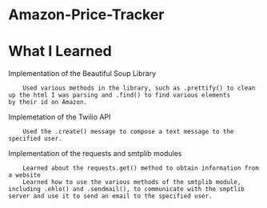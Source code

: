 # Amazon-Price-Tracker

# What I Learned

Implementation of the Beautiful Soup Library

        Used various methods in the library, such as .prettify() to clean up the html I was parsing and .find() to find various elements           by their id on Amazon.



Implemetation of the Twilio API


        Used the .create() message to compose a text message to the specified user.



Implementation of the requests and smtplib modules


        Learned about the requests.get() method to obtain information from a website
        Learned how to use the various methods of the smtplib module, including .ehlo() and .sendmail(), to communicate with the smptlib           server and use it to send an email to the specified user.
